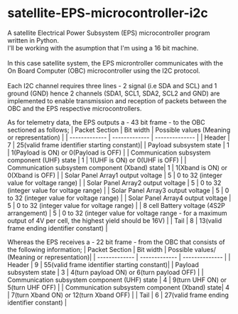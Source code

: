 # satellite-EPS-microcontroller-i2c
A satellite Electrical Power Subsystem (EPS) microcontroller program written in Python.<br />
I'll be working with the asumption that I'm using a 16 bit machine.<br />
<br />
In this case satellite system, the EPS microntroller communicates with the On Board Computer (OBC) microcontroller using the I2C protocol.<br />
<br />
Each I2C channel requires three lines - 2 signal (i.e SDA and SCL) and 1 ground (GND) hence 2 channels (SDA1, SCL1, SDA2, SCL2 and GND) are implemented to
enable transmission and reception of packets between the OBC and the EPS respective microcontrollers.

As for telemetry data, the EPS outputs a - 43 bit frame - to the OBC sectioned as follows;
| Packet Section                                 | Bit width     | Possible values (Meaning or representation) |
| -------------                                  | ------------- | --------------                              |
| Header                                         | 7             | 25(valid frame identifier starting constant)|
| Payload subsystem state                        | 1             | 1(Payload is ON) or 0(Payload is OFF)       |
| Communication subsystem component (UHF) state  | 1             | 1(UHF is ON)    or 0(UHF is OFF)            |
| Communication subsystem component (Xband) state| 1             | 1(Xband is ON) or 0(Xband is OFF)           |
| Solar Panel Array1 output voltage              | 5             | 0 to 32 (integer value for voltage range)   |
| Solar Panel Array2 output voltage              | 5             | 0 to 32 (integer value for voltage range)   |
| Solar Panel Array3 output voltage              | 5             | 0 to 32 (integer value for voltage range)   |
| Solar Panel Array4 output voltage              | 5             | 0 to 32 (integer value for voltage range)   |
| 8 cell Battery voltage (4S2P arrangement)      | 5             | 0 to 32 (integer value for voltage range - for a maximum output of 4V per cell, the highest yield should be 16V) |
| Tail                                           | 8             | 13(valid frame ending identifier constant)  |

Whereas the EPS receives a - 22 bit frame - from the OBC that consists of the following information;
| Packet Section                                 | Bit width     | Possible values/ (Meaning or representation)|
| -------------                                  | ------------- | --------------                              |
| Header                                         | 9             | 55(valid frame identifier starting constant)|
| Payload subsystem state                        | 3             | 4(turn payload ON) or 6(turn payload OFF)   |
| Communication subsystem component (UHF) state  | 4             | 9(turn UHF ON)    or 5(turn UHF OFF)        |
| Communication subsystem component (Xband) state| 4             | 7(turn Xband ON) or 12(turn Xband OFF)      |
| Tail                                           | 6             | 27(valid frame ending identifier constant)  |

